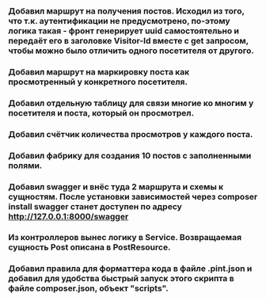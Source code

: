 ### Добавил маршрут на получения постов. Исходил из того, что т.к. аутентификации не предусмотрено, по-этому логика такая - фронт генерирует uuid самостоятельно и передаёт его в заголовке Visitor-Id вместе с get запросом, чтобы можно было отличить одного посетителя от другого. 
### Добавил маршрут на маркировку поста как просмотренный у конкретного посетителя.
### Добавил отдельную таблицу для связи многие ко многим у посетителя и поста, который он просмотрел.
### Добавил счётчик количества просмотров у каждого поста.
### Добавил фабрику для создания 10 постов с заполненными полями.
### Добавил swagger и внёс туда 2 маршрута и схемы к сущностям. После установки зависимостей через composer install swagger станет доступен по адресу http://127.0.0.1:8000/swagger 
### Из контроллеров вынес логику в Service. Возвращаемая сущность Post описана в PostResource. 
### Добавил правила для форматтера кода в файле .pint.json и добавил для удобства быстрый запуск этого скрипта в файле composer.json, объект "scripts".
